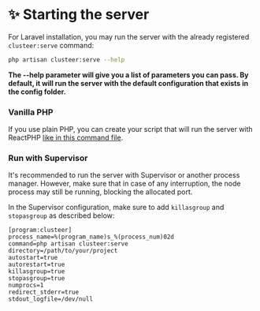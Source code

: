 # ✨ Starting the server

For Laravel installation, you may run the server with the already registered `clusteer:serve` command:

```bash
php artisan clusteer:serve --help
```

**The --help parameter will give you a list of parameters you can pass. By default, it will run the server with the default configuration that exists in the config folder.**

### Vanilla PHP

If you use plain PHP, you can create your script that will run the server with ReactPHP [like in this command file](https://github.com/renoki-co/clusteer/blob/master/src/Console/Commands/ServeClusteer.php#L52-L95).

### Run with Supervisor

It's recommended to run the server with Supervisor or another process manager. However, make sure that in case of any interruption, the node process may still be running, blocking the allocated port.

In the Supervisor configuration, make sure to add `killasgroup` and `stopasgroup` as described below:

```
[program:clusteer]
process_name=%(program_name)s_%(process_num)02d
command=php artisan clusteer:serve
directory=/path/to/your/project
autostart=true
autorestart=true
killasgroup=true
stopasgroup=true
numprocs=1
redirect_stderr=true
stdout_logfile=/dev/null
```
